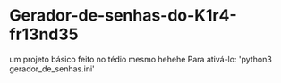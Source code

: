 # Gerador-de-senhas-do-K1r4-fr13nd35
um projeto básico feito no tédio mesmo hehehe 
Para ativá-lo: 
'python3 gerador_de_senhas.ini'
